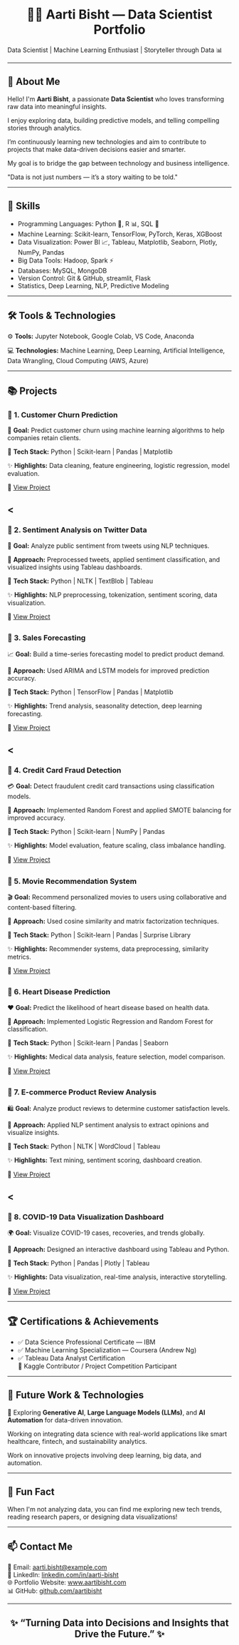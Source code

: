 
<h1 align="center">👩‍💻 Aarti Bisht — Data Scientist Portfolio</h1>
<p>Data Scientist | Machine Learning Enthusiast | Storyteller through Data 📊</p>
  </header>

<hr color="blue">

<h2>🌟 About Me</h2>

Hello! I'm <b>Aarti Bisht</b>, a passionate <b>Data Scientist</b> who loves transforming raw data into meaningful insights.  
<p>I enjoy exploring data, building predictive models, and telling compelling stories through analytics. <p></p> 
<p>I’m continuously learning new technologies and aim to contribute to projects that make data-driven decisions easier and smarter.<p>
     <p> My goal is to bridge the gap between technology and business intelligence.<p>"Data is not just numbers — it’s a story waiting to be told."</p>

</p>

<hr color="blue">

<h2>🧠 Skills</h2>
<ul>
  <li>Programming Languages: Python 🐍, R 📊, SQL 💾</li>
  <li>Machine Learning: Scikit-learn, TensorFlow, PyTorch, Keras, XGBoost</li>
  <li>Data Visualization: Power BI 📈, Tableau, Matplotlib, Seaborn, Plotly, NumPy, Pandas</li>
  <li>Big Data Tools: Hadoop, Spark ⚡</li>
  <li>Databases: MySQL, MongoDB</li>
  <li>Version Control: Git & GitHub, streamlit, Flask</li>
  <li>Statistics, Deep Learning, NLP, Predictive Modeling</li>
</ul>

<hr color="blue">

<h2>🛠️ Tools & Technologies</h2>
<p>
<p>⚙️ <b>Tools:</b> Jupyter Notebook, Google Colab, VS Code, Anaconda </p> 
</p>💻 <b>Technologies:</b> Machine Learning, Deep Learning, Artificial Intelligence, Data Wrangling, Cloud Computing (AWS, Azure)</p>


<hr color="blue">

<h2>📚 Projects</h2>

  <h3>🔵 1. Customer Churn Prediction</h3>
    <p>🧠 <strong>Goal:</strong> Predict customer churn using machine learning algorithms to help companies retain clients.</p>
    <p>🧩 <strong>Tech Stack:</strong> Python | Scikit-learn | Pandas | Matplotlib</p>
    <p>✨ <strong>Highlights:</strong> Data cleaning, feature engineering, logistic regression, model evaluation.</p>
    <p>🔗 <a href="#">View Project</a></p>
   <h2> <div class="divider"></div><</h2>

     
<h3>🔵 2. Sentiment Analysis on Twitter Data</h3>
    <p>💬 <strong>Goal:</strong> Analyze public sentiment from tweets using NLP techniques.</p>
    <p>🧠 <strong>Approach:</strong> Preprocessed tweets, applied sentiment classification, and visualized insights using Tableau dashboards.</p>
    <p>🧩 <strong>Tech Stack:</strong> Python | NLTK | TextBlob | Tableau</p>
    <p>✨ <strong>Highlights:</strong> NLP preprocessing, tokenization, sentiment scoring, data visualization.</p>
    <p>🔗 <a href="#">View Project</a></p>
    <h2><div class="divider"></di></h2>
      </p>

      
<h3>🔵 3. Sales Forecasting</h3>
    <p>📈 <strong>Goal:</strong> Build a time-series forecasting model to predict product demand.</p>
    <p>🧠 <strong>Approach:</strong> Used ARIMA and LSTM models for improved prediction accuracy.</p>
    <p>🧩 <strong>Tech Stack:</strong> Python | TensorFlow | Pandas | Matplotlib</p>
    <p>✨ <strong>Highlights:</strong> Trend analysis, seasonality detection, deep learning forecasting.</p>
    <p>🔗 <a href="#">View Project</a></p>
   <h2> <div class="divider"></div><</h2>

     
 <h3>🔵 4. Credit Card Fraud Detection</h3>
    <p>💳 <strong>Goal:</strong> Detect fraudulent credit card transactions using classification models.</p>
    <p>🧠 <strong>Approach:</strong> Implemented Random Forest and applied SMOTE balancing for improved accuracy.</p>
    <p>🧩 <strong>Tech Stack:</strong> Python | Scikit-learn | NumPy | Pandas</p>
    <p>✨ <strong>Highlights:</strong> Model evaluation, feature scaling, class imbalance handling.</p>
    <p>🔗 <a href="#">View Project</a></p>
   <h2> <div class="divider"></div></h2>
   

  <h3>🔵 5. Movie Recommendation System</h3>
    <p>🎬 <strong>Goal:</strong> Recommend personalized movies to users using collaborative and content-based filtering.</p>
    <p>🧠 <strong>Approach:</strong> Used cosine similarity and matrix factorization techniques.</p>
    <p>🧩 <strong>Tech Stack:</strong> Python | Scikit-learn | Pandas | Surprise Library</p>
    <p>✨ <strong>Highlights:</strong> Recommender systems, data preprocessing, similarity metrics.</p>
    <p>🔗 <a href="#">View Project</a></p>
   <h2> <div class="divider"></div></h2>
   

  <h3>🔵 6. Heart Disease Prediction</h3>
    <p>❤️ <strong>Goal:</strong> Predict the likelihood of heart disease based on health data.</p>
    <p>🧠 <strong>Approach:</strong> Implemented Logistic Regression and Random Forest for classification.</p>
    <p>🧩 <strong>Tech Stack:</strong> Python | Scikit-learn | Pandas | Seaborn</p>
    <p>✨ <strong>Highlights:</strong> Medical data analysis, feature selection, model comparison.</p>
    <p>🔗 <a href="#">View Project</a></p>
   <h2> <div class="divider"></div></h2>
   

  <h3>🔵 7. E-commerce Product Review Analysis</h3>
    <p>🛍️ <strong>Goal:</strong> Analyze product reviews to determine customer satisfaction levels.</p>
    <p>🧠 <strong>Approach:</strong> Applied NLP sentiment analysis to extract opinions and visualize insights.</p>
    <p>🧩 <strong>Tech Stack:</strong> Python | NLTK | WordCloud | Tableau</p>
    <p>✨ <strong>Highlights:</strong> Text mining, sentiment scoring, dashboard creation.</p>
    <p>🔗 <a href="#">View Project</a></p>
    <h2><div class="divider"></div><</h2>
    

   <h3>🔵 8. COVID-19 Data Visualization Dashboard</h3>
    <p>🌍 <strong>Goal:</strong> Visualize COVID-19 cases, recoveries, and trends globally.</p>
    <p>🧠 <strong>Approach:</strong> Designed an interactive dashboard using Tableau and Python.</p>
    <p>🧩 <strong>Tech Stack:</strong> Python | Pandas | Plotly | Tableau</p>
    <p>✨ <strong>Highlights:</strong> Data visualization, real-time analysis, interactive storytelling.</p>
    <p>🔗 <a href="#">View Project</a></p>
  


<hr color="blue">

<h2>🏆 Certifications & Achievements</h2>
<ul>
  <li>✅ Data Science Professional Certificate — IBM</li>
  <li>✅ Machine Learning Specialization — Coursera (Andrew Ng)</li>
  <li>✅ Tableau Data Analyst Certification</li>
  🥇 Kaggle Contributor / Project Competition Participant  
</ul>

<hr color="blue">

<h2>🚀 Future Work & Technologies</h2>
<p>
</p>🔮 Exploring <b>Generative AI</b>, <b>Large Language Models (LLMs)</b>, and <b>AI Automation</b> for data-driven innovation. </P> 
</P>Working on integrating data science with real-world applications like smart healthcare, fintech, and sustainability analytics.</P>
</p>Work on innovative projects involving deep learning, big data, and automation.</p>

</p>

<hr color="blue">

<h2> 🧠 Fun Fact</h2>
    
<p></p>When I'm not analyzing data, you can find me exploring new tech trends, reading research papers, or designing data visualizations!</p>
</ul>

<hr color="blue">


<h2>📫 Contact Me</h2>
<p>
📧 Email: <a href="mailto:aarti.bisht@example.com">aarti.bisht@example.com</a><br>
💼 LinkedIn: <a href="https://linkedin.com/in/aarti-bisht">linkedin.com/in/aarti-bisht</a><br>
🌐 Portfolio Website: <a href="#">www.aartibisht.com</a><br>
📊 GitHub: <a href="https://github.com/aartibisht">github.com/aartibisht</a>
</p>


<hr color="blue">

<h2 align="center">✨ “Turning Data into Decisions and Insights that Drive the Future.” ✨</h2>

